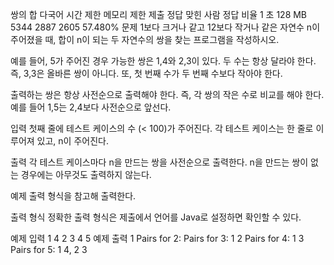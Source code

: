 쌍의 합 다국어
시간 제한	메모리 제한	제출	정답	맞힌 사람	정답 비율
1 초	128 MB	5344	2887	2605	57.480%
문제
1보다 크거나 같고 12보다 작거나 같은 자연수 n이 주어졌을 때, 합이 n이 되는 두 자연수의 쌍을 찾는 프로그램을 작성하시오.

예를 들어, 5가 주어진 경우 가능한 쌍은 1,4와 2,3이 있다. 두 수는 항상 달라야 한다. 즉, 3,3은 올바른 쌍이 아니다. 또, 첫 번째 수가 두 번째 수보다 작아야 한다.

출력하는 쌍은 항상 사전순으로 출력해야 한다. 즉, 각 쌍의 작은 수로 비교를 해야 한다. 예를 들어 1,5는 2,4보다 사전순으로 앞선다.

입력
첫째 줄에 테스트 케이스의 수 (< 100)가 주어진다. 각 테스트 케이스는 한 줄로 이루어져 있고, n이 주어진다.

출력
각 테스트 케이스마다 n을 만드는 쌍을 사전순으로 출력한다. n을 만드는 쌍이 없는 경우에는 아무것도 출력하지 않는다.

예제 출력 형식을 참고해 출력한다.

출력 형식
정확한 출력 형식은 제출에서 언어를 Java로 설정하면 확인할 수 있다.

예제 입력 1 
4
2
3
4
5
예제 출력 1 
Pairs for 2:
Pairs for 3: 1 2
Pairs for 4: 1 3
Pairs for 5: 1 4, 2 3